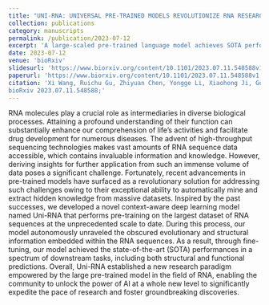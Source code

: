 ```yaml
---
title: "UNI-RNA: UNIVERSAL PRE-TRAINED MODELS REVOLUTIONIZE RNA RESEARCH"
collection: publications
category: manuscripts
permalink: /publication/2023-07-12
excerpt: 'A large-scaled pre-trained language model achieves SOTA performance on RNA donwstream tasks.'
date: 2023-07-12
venue: 'bioRxiv'
slidesurl: 'https://www.biorxiv.org/content/10.1101/2023.07.11.548588v1'
paperurl: 'https://www.biorxiv.org/content/10.1101/2023.07.11.548588v1'
citation: 'Xi Wang, Ruichu Gu, Zhiyuan Chen, Yongge Li, Xiaohong Ji, Guolin Ke, Han Wen
bioRxiv 2023.07.11.548588;'
---
```


RNA molecules play a crucial role as intermediaries in diverse biological processes. Attaining a profound understanding of their function can substantially enhance our comprehension of life’s activities and facilitate drug development for numerous diseases. The advent of high-throughput sequencing technologies makes vast amounts of RNA sequence data accessible, which contains invaluable information and knowledge. However, deriving insights for further application from such an immense volume of data poses a significant challenge. Fortunately, recent advancements in pre-trained models have surfaced as a revolutionary solution for addressing such challenges owing to their exceptional ability to automatically mine and extract hidden knowledge from massive datasets. Inspired by the past successes, we developed a novel context-aware deep learning model named Uni-RNA that performs pre-training on the largest dataset of RNA sequences at the unprecedented scale to date. During this process, our model autonomously unraveled the obscured evolutionary and structural information embedded within the RNA sequences. As a result, through fine-tuning, our model achieved the state-of-the-art (SOTA) performances in a spectrum of downstream tasks, including both structural and functional predictions. Overall, Uni-RNA established a new research paradigm empowered by the large pre-trained model in the field of RNA, enabling the community to unlock the power of AI at a whole new level to significantly expedite the pace of research and foster groundbreaking discoveries.